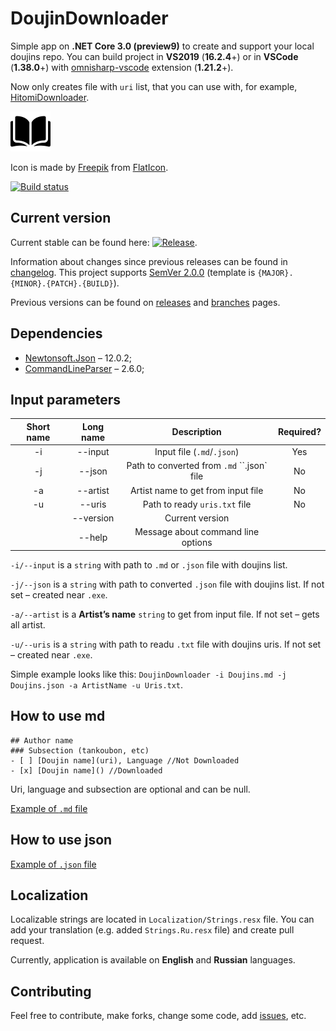 # DoujinDownloader

Simple app on **.NET Core 3.0 (preview9)** to create and support your local doujins repo. You can build project in **VS2019** (**16.2.4**+) or in **VSCode** (**1.38.0**+) with [omnisharp-vscode](https://github.com/OmniSharp/omnisharp-vscode) extension (**1.21.2**+).

Now only creates file with `uri` list, that you can use with, for example, [HitomiDownloader](https://github.com/KurtBestor/Hitomi-Downloader-issues).

![Icon](DoujinDownloader/Resources/icon.png)

Icon is made by [Freepik](https://www.flaticon.com/authors/freepik) from [FlatIcon](https://www.flaticon.com/).

[![Build status](https://ci.appveyor.com/api/projects/status/8c8nxdm8sniqkxeq?svg=true)](https://ci.appveyor.com/project/Gigas002/doujindownloader)

##  Current version

Current stable can be found here: [![Release](https://img.shields.io/github/release/Gigas002/DoujinDownloader.svg)](https://github.com/Gigas002/DoujinDownloader/releases/latest).

Information about changes since previous releases can be found in [changelog](https://github.com/Gigas002/DoujinDownloader/blob/master/CHANGELOG.md). This project supports [SemVer 2.0.0](https://semver.org/) (template is `{MAJOR}.{MINOR}.{PATCH}.{BUILD}`).

Previous versions can be found on [releases](https://github.com/Gigas002/DoujinDownloader/releases) and [branches](https://github.com/Gigas002/DoujinDownloader/branches) pages.

## Dependencies

- [Newtonsoft.Json](https://www.nuget.org/packages/Newtonsoft.Json) – 12.0.2;
- [CommandLineParser](https://www.nuget.org/packages/CommandLineParser/) – 2.6.0;

## Input parameters

| Short name | Long name |        Description         | Required? |
| :--------: | :-------: | :------------------------: | :-------: |
|     -i     |   --input   | Input file (`.md`/`.json`) | Yes |
|     -j     |   --json   | Path to converted from `.md` ``.json` file | No |
| -a | --artist | Artist name to get from input file | No |
| -u | --uris | Path to ready `uris.txt` file | No |
|  | --version | Current version |  |
|  | --help | Message about command line options |  |

`-i/--input` is a `string` with path to `.md` or `.json` file with doujins list.

`-j/--json` is a `string` with path to converted `.json` file with doujins list. If not set – created near `.exe`.

`-a/--artist` is a **Artist’s name** `string` to get from input file. If not set – gets all artist.

`-u/--uris` is a `string` with path to readu `.txt` file with doujins uris. If not set – created near `.exe`.

Simple example looks like this: `DoujinDownloader -i Doujins.md -j Doujins.json -a ArtistName -u Uris.txt`.

## How to use md

```text
## Author name
### Subsection (tankoubon, etc)
- [ ] [Doujin name](uri), Language //Not Downloaded
- [x] [Doujin name]() //Downloaded
```

Uri, language and subsection are optional and can be null.

[Example of `.md` file](https://github.com/Gigas002/DoujinDownloader/blob/master/Doujins.md)

## How to use json

[Example of `.json` file](https://github.com/Gigas002/DoujinDownloader/blob/master/Doujins.json)

## Localization

Localizable strings are located in `Localization/Strings.resx` file. You can add your translation (e.g. added `Strings.Ru.resx` file) and create pull request.

Currently, application is available on **English** and **Russian** languages.

## Contributing

Feel free to contribute, make forks, change some code, add [issues](https://github.com/Gigas002/DoujinDownloader/issues), etc.
